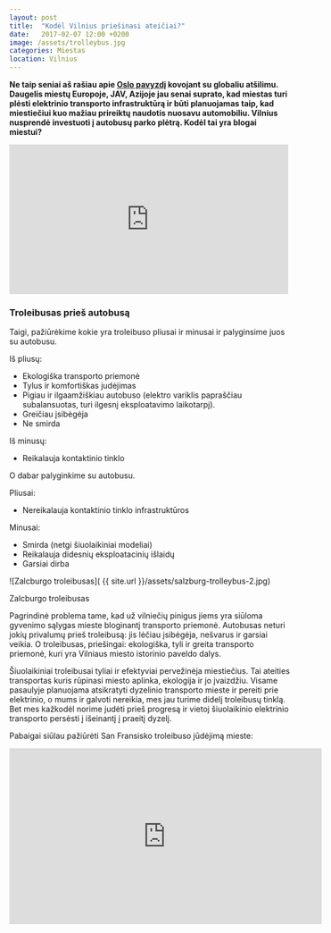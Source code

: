 ```yaml
---
layout: post
title:  "Kodėl Vilnius priešinasi ateičiai?"
date:   2017-02-07 12:00 +0200
image: /assets/trolleybus.jpg
categories: Miestas
location: Vilnius
---
```


<b>Ne taip seniai aš rašiau apie <a href="/patirtis/2016/11/15/Kova-su-globaliu-atsilimu-Oslo-pavyzdys.html">Oslo pavyzdį</a> kovojant su globaliu atšilimu.
Daugelis miestų Europoje, JAV, Azijoje jau senai suprato, kad miestas turi plėsti elektrinio transporto infrastruktūrą ir būti planuojamas taip, kad miestiečiui kuo mažiau prireiktų naudotis nuosavu automobiliu. Vilnius nusprendė investuoti į autobusų parko plėtrą. Kodėl tai yra blogai miestui?</b>
<div class="facebook-quote">
<iframe src="https://www.facebook.com/plugins/post.php?href=https%3A%2F%2Fwww.facebook.com%2Fremigijus.simasius%2Fposts%2F937623769707291&width=500" width="500" height="268" style="border:none;overflow:hidden" scrolling="no" frameborder="0" allowTransparency="true"></iframe>
</div>


### Troleibusas prieš autobusą

Taigi, pažiūrėkime kokie yra troleibuso pliusai ir minusai ir palyginsime juos su autobusu.

Iš pliusų:

* Ekologiška transporto priemonė
* Tylus ir komfortiškas judėjimas
* Pigiau ir ilgaamžiškiau autobuso (elektro variklis papraščiau subalansuotas, turi ilgesnį eksploatavimo laikotarpį).
* Greičiau įsibėgėja
* Ne smirda

Iš minusų:

* Reikalauja kontaktinio tinklo

O dabar palyginkime su autobusu.

Pliusai:

* Nereikalauja kontaktinio tinklo infrastruktūros

Minusai:

* Smirda (netgi šiuolaikiniai modeliai)
* Reikalauja didesnių eksploatacinių išlaidų
* Garsiai dirba


![Zalcburgo troleibusas]( {{ site.url }}/assets/salzburg-trolleybus-2.jpg)
<div class="lighter smaller" style="margin:12px 0;">Zalcburgo troleibusas</div>


Pagrindinė problema tame, kad už vilniečių pinigus jiems yra siūloma gyvenimo sąlygas mieste bloginantį transporto priemonė. Autobusas neturi jokių privalumų prieš troleibusą: jis lėčiau įsibėgėja, nešvarus ir garsiai veikia. O troleibusas, priešingai: ekologiška, tyli ir greita transporto priemonė, kuri yra Vilniaus miesto istorinio paveldo dalys.

Šiuolaikiniai troleibusai tyliai ir efektyviai pervežinėja miestiečius. Tai ateities transportas kuris rūpinasi miesto aplinka, ekologija ir jo įvaizdžiu. Visame pasaulyje planuojama atsikratyti dyzelinio transporto mieste ir pereiti prie elektrinio, o mums ir galvoti nereikia, mes jau turime didelį troleibusų tinklą. Bet mes kažkodėl norime judėti prieš progresą ir vietoj šiuolaikinio elektrinio transporto persėsti į išeinantį į praeitį dyzelį.

Pabaigai siūlau pažiūrėti San Fransisko troleibuso jūdėjimą mieste:
<div class="video-container">
	<iframe width="560" height="315" src="https://www.youtube.com/embed/grlD-zdDolo" frameborder="0" allowfullscreen></iframe>
</div>